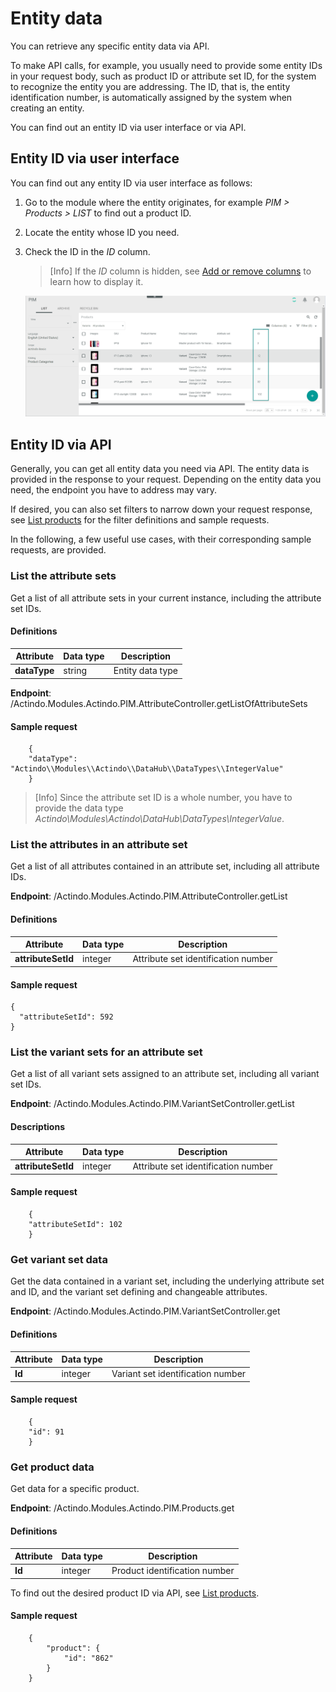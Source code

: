# Entity data

You can retrieve any specific entity data via API. 

To make API calls, for example, you usually need to provide some entity IDs in your request body, such as product ID or attribute set ID, for the system to recognize the entity you are addressing. The ID, that is, the entity identification number, is automatically assigned by the system when creating an entity. 

You can find out an entity ID via user interface or via API.


## Entity ID via user interface

You can find out any entity ID via user interface as follows:

1. Go to the module where the entity originates, for example *PIM > Products > LIST* to find out a product ID.

2. Locate the entity whose ID you need.

3. Check the ID in the *ID* column. 

    > [Info] If the *ID* column is hidden, see [Add or remove columns](../../Core1Platform//UsingCore1/05_WorkWithLists.md#add-or-remove-columns) to learn how to display it. 

    ![Entity ID in user interface](../../Assets/Screenshots/PIM/API/EntityID_UI.png "[Entity ID in user interface]")



## Entity ID via API

Generally, you can get all entity data you need via API. The entity data is provided in the response to your request. Depending on the entity data you need, the endpoint you have to address may vary. 

If desired, you can also set filters to narrow down your request response, see [List products](./05_Products.md#list-products) for the filter definitions and sample requests.

In the following, a few useful use cases, with their corresponding sample requests, are provided.


### List the attribute sets

Get a list of all attribute sets in your current instance, including the attribute set IDs.

[comment]: <> (Attribute sets ID)

#### Definitions

| Attribute      | Data type | Description | 
| ---------------|-----------|-------------| 
| **dataType**   | string    | Entity data type |   

**Endpoint**: /Actindo.Modules.Actindo.PIM.AttributeController.getListOfAttributeSets

#### Sample request

        {
        "dataType": "Actindo\\Modules\\Actindo\\DataHub\\DataTypes\\IntegerValue"
        }

> [Info] Since the attribute set ID is a whole number, you have to provide the data type *Actindo\\Modules\\Actindo\\DataHub\\DataTypes\\IntegerValue*.  

[comment]: <> (Check!)

### List the attributes in an attribute set

Get a list of all attributes contained in an attribute set, including all attribute IDs. 

[comment]: <> (Attributes ID)

**Endpoint**: /Actindo.Modules.Actindo.PIM.AttributeController.getList
 
#### Definitions

| Attribute      | Data type | Description |  
| ---------------|-----------|-------------|
| **attributeSetId** | integer | Attribute set identification number | 

#### Sample request

    {
      "attributeSetId": 592
    }


### List the variant sets for an attribute set

Get a list of all variant sets assigned to an attribute set, including all variant set IDs.

[comment]: <> (variantSetId)

**Endpoint**: /Actindo.Modules.Actindo.PIM.VariantSetController.getList

#### Descriptions

| Attribute      | Data type | Description |   
| ---------------|-----------|-------------|
| **attributeSetId** | integer | Attribute set identification number | 

#### Sample request

        {
        "attributeSetId": 102
        }


### Get variant set data 

Get the data contained in a variant set, including the underlying attribute set and ID, and the variant set defining and changeable attributes. 

**Endpoint**: /Actindo.Modules.Actindo.PIM.VariantSetController.get

[comment]: <> (Unterschied zu /Actindo.Modules.Actindo.PIM.Variants.getColumnConfigurationsAndVariantSet?)

#### Definitions

| Attribute      | Data type | Description |  
| ---------------|-----------|-------------|
| **Id** | integer | Variant set identification number |

#### Sample request


        {
        "id": 91
        }


### Get product data

Get data for a specific product. 

**Endpoint**: /Actindo.Modules.Actindo.PIM.Products.get

#### Definitions

| Attribute      | Data type | Description |  
| ---------------|-----------|-------------|
| **Id** | integer | Product identification number |

To find out the desired product ID via API, see [List products](./05_Products.md#list-products). 

#### Sample request  

        {
            "product": {
                "id": "862"
            }
        }



